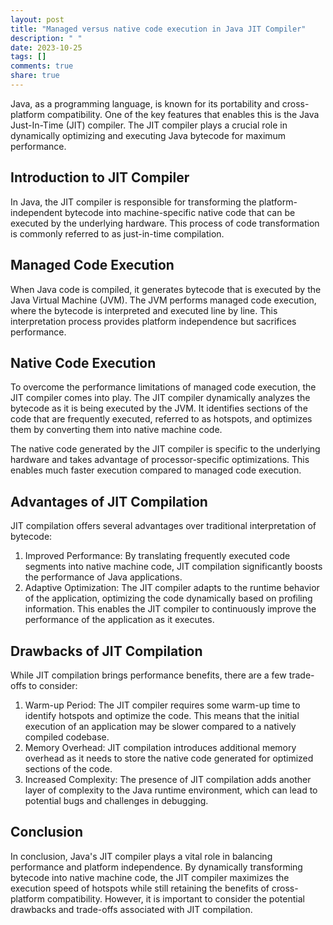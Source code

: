 ```yaml
---
layout: post
title: "Managed versus native code execution in Java JIT Compiler"
description: " "
date: 2023-10-25
tags: []
comments: true
share: true
---
```


Java, as a programming language, is known for its portability and cross-platform compatibility. One of the key features that enables this is the Java Just-In-Time (JIT) compiler. The JIT compiler plays a crucial role in dynamically optimizing and executing Java bytecode for maximum performance. 

## Introduction to JIT Compiler

In Java, the JIT compiler is responsible for transforming the platform-independent bytecode into machine-specific native code that can be executed by the underlying hardware. This process of code transformation is commonly referred to as just-in-time compilation.

## Managed Code Execution

When Java code is compiled, it generates bytecode that is executed by the Java Virtual Machine (JVM). The JVM performs managed code execution, where the bytecode is interpreted and executed line by line. This interpretation process provides platform independence but sacrifices performance.

## Native Code Execution

To overcome the performance limitations of managed code execution, the JIT compiler comes into play. The JIT compiler dynamically analyzes the bytecode as it is being executed by the JVM. It identifies sections of the code that are frequently executed, referred to as hotspots, and optimizes them by converting them into native machine code.

The native code generated by the JIT compiler is specific to the underlying hardware and takes advantage of processor-specific optimizations. This enables much faster execution compared to managed code execution.

## Advantages of JIT Compilation

JIT compilation offers several advantages over traditional interpretation of bytecode:

1. Improved Performance: By translating frequently executed code segments into native machine code, JIT compilation significantly boosts the performance of Java applications.
2. Adaptive Optimization: The JIT compiler adapts to the runtime behavior of the application, optimizing the code dynamically based on profiling information. This enables the JIT compiler to continuously improve the performance of the application as it executes.

## Drawbacks of JIT Compilation

While JIT compilation brings performance benefits, there are a few trade-offs to consider:

1. Warm-up Period: The JIT compiler requires some warm-up time to identify hotspots and optimize the code. This means that the initial execution of an application may be slower compared to a natively compiled codebase.
2. Memory Overhead: JIT compilation introduces additional memory overhead as it needs to store the native code generated for optimized sections of the code.
3. Increased Complexity: The presence of JIT compilation adds another layer of complexity to the Java runtime environment, which can lead to potential bugs and challenges in debugging.

## Conclusion

In conclusion, Java's JIT compiler plays a vital role in balancing performance and platform independence. By dynamically transforming bytecode into native machine code, the JIT compiler maximizes the execution speed of hotspots while still retaining the benefits of cross-platform compatibility. However, it is important to consider the potential drawbacks and trade-offs associated with JIT compilation.